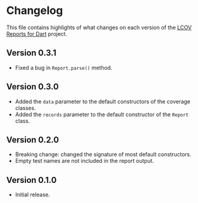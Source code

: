 # Changelog
This file contains highlights of what changes on each version of the [LCOV Reports for Dart](https://github.com/cedx/lcov.dart) project.

## Version 0.3.1
- Fixed a bug in `Report.parse()` method.

## Version 0.3.0
- Added the `data` parameter to the default constructors of the coverage classes.
- Added the `records` parameter to the default constructor of the `Report` class.

## Version 0.2.0
- Breaking change: changed the signature of most default constructors.
- Empty test names are not included in the report output.

## Version 0.1.0
- Initial release.

